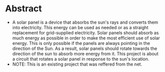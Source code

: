 # Abstract
  * A solar panel is a device that absorbs the sun's rays and converts them into electricity.
This energy can be used as needed or as a straight replacement for grid-supplied electricity.
Solar panels should absorb as much energy as possible in order to make the most efficient use of solar energy.
This is only possible if the panels are always pointing in the direction of the Sun.
As a result, solar panels should rotate towards the direction of the sun to absorb more energy from it.
This project is about a circuit that rotates a solar panel in response to the sun's location.
* NOTE: This is an existing project that was reffered from the net.
